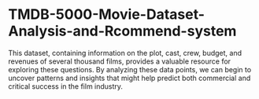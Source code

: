 # TMDB-5000-Movie-Dataset-Analysis-and-Rcommend-system
This dataset, containing information on the plot, cast, crew, budget, and revenues of several thousand films, provides a valuable resource for exploring these questions. By analyzing these data points, we can begin to uncover patterns and insights that might help predict both commercial and critical success in the film industry.
